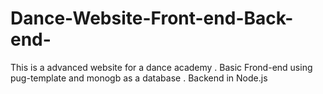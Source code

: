 # Dance-Website-Front-end-Back-end-

This is a advanced website for a dance academy . Basic Frond-end using pug-template  and monogb as a database . Backend in Node.js
